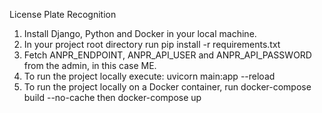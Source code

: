 License Plate Recognition

1. Install Django, Python and Docker in your local machine.
2. In your project root directory run pip install -r requirements.txt
3. Fetch ANPR_ENDPOINT, ANPR_API_USER and ANPR_API_PASSWORD from the admin, in this case ME.
4. To run the project locally execute: uvicorn main:app --reload
5. To run the project locally on a Docker container, run docker-compose build --no-cache then docker-compose up
